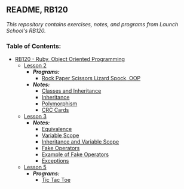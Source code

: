 ## README, RB120

*This repository contains exercises, notes, and programs from Launch School's RB120.*

### Table of Contents:

- [RB120 - Ruby, Object Oriented Programming](RB120)
  - [Lesson 2](RB101/lesson2)
    - ***Programs:***
      - [Rock Paper Scissors Lizard Spock, OOP](RB120/lesson2/rpsls)
    - ***Notes:***
      - [Classes and Inheritance](RB120/lesson2/rb120.2.02_classes_and_inheritance.md)
      - [Inheritance](RB120/lesson2/rb120.2.04_inheritance.md)
      - [Polymorphism](RB120/lesson2/rb120.2.06_polymorphism.md)
      - [CRC Cards](RB120/lesson2/rb120.2.19_crc_cards.md)
  - [Lesson 3](RB101/lesson3)
    - ***Notes:***
      - [Equivalence](RB120/lesson3/rb120.3.2.equivalence.md)
      - [Variable Scope](RB120/lesson3/rb120.3.3_variable_scope.md)
      - [Inheritance and Variable Scope](RB120/lesson3/rb120.3.4_inheritance_and_variable_scope.md)
      - [Fake Operators](RB120/lesson3/rb120.3.5_fake_operators.md)
      - [Example of Fake Operators](RB120/lesson3/ex_fake_operators.md)
      - [Exceptions](RB120/lesson3/rb120.3.6_exceptions.md)
  - [Lesson 5](RB101/lesson5)
    - ***Programs:***
      - [Tic Tac Toe](RB120/lesson5/tictactoe)